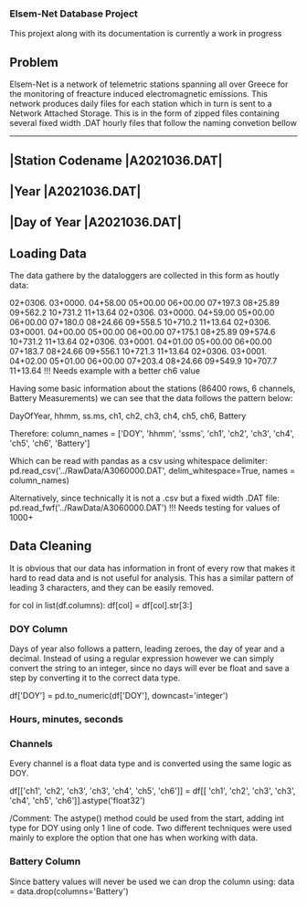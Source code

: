 ### Elsem-Net Database Project

This projext along with its documentation is currently a work in progress

## Problem

Elsem-Net is a network of telemetric stations spanning all over Greece for the monitoring of
freacture induced electromagnetic emissions. This network produces daily files for each station
which in turn is sent to a Network Attached Storage. This is in the form of zipped files
containing several fixed width .DAT hourly files that follow the naming convetion bellow

--------------------------------------
|Station Codename   |**A**2021036.DAT|
--------------------------------------
|Year               |A**2021**036.DAT|
--------------------------------------
|Day of Year        |A2021**036**.DAT|
--------------------------------------

## Loading Data
The data gathere by the dataloggers are collected in this form as houtly data:

02+0306.  03+0000.  04+58.00  05+00.00  06+00.00  07+197.3  08+25.89  09+562.2  10+731.2  11+13.64
02+0306.  03+0000.  04+59.00  05+00.00  06+00.00  07+180.0  08+24.66  09+558.5  10+710.2  11+13.64
02+0306.  03+0001.  04+00.00  05+00.00  06+00.00  07+175.1  08+25.89  09+574.6  10+731.2  11+13.64
02+0306.  03+0001.  04+01.00  05+00.00  06+00.00  07+183.7  08+24.66  09+556.1  10+721.3  11+13.64
02+0306.  03+0001.  04+02.00  05+01.00  06+00.00  07+203.4  08+24.66  09+549.9  10+707.7  11+13.64
!!! Needs example with a better ch6 value

Having some basic information about the stations (86400 rows, 6 channels, Battery Measurements)
we can see that the data follows the pattern below:

DayOfYear, hhmm, ss.ms, ch1, ch2, ch3, ch4, ch5, ch6, Battery

Therefore:
column_names = ['DOY', 'hhmm', 'ssms', 'ch1',
                'ch2', 'ch3', 'ch4', 'ch5', 'ch6', 'Battery']

Which can be read with pandas as a csv using whitespace delimiter:
pd.read_csv('../RawData/A3060000.DAT', delim_whitespace=True, names = column_names)

Alternatively, since technically it is not a .csv but a fixed width .DAT file:
pd.read_fwf('../RawData/A3060000.DAT')
!!! Needs testing for values of 1000+

## Data Cleaning

It is obvious that our data has information in front of every row that makes it
hard to read data and is not useful for analysis. This has a similar pattern
of leading 3 characters, and they can be easily removed.

for col in list(df.columns):
    df[col] = df[col].str[3:]

### DOY Column

Days of year also follows a pattern, leading zeroes, the day of year and a decimal.
Instead of using a regular expression however we can simply convert the string to
an integer, since no days will ever be float and save a step by converting it to
the correct data type.

df['DOY'] = pd.to_numeric(df['DOY'], downcast='integer')

### Hours, minutes, seconds

### Channels

Every channel is a float data type and is converted using the same logic as DOY.

df[['ch1', 'ch2', 'ch3', 'ch3', 'ch4', 'ch5', 'ch6']] = df[[
    'ch1', 'ch2', 'ch3', 'ch3', 'ch4', 'ch5', 'ch6']].astype('float32')

/Comment:   The astype() method could be used from the start, adding int type for DOY
            using only 1 line of code. Two different techniques were used mainly to 
            explore the option that one has when working with data.

### Battery Column

Since battery values will never be used we can drop the column using:
data = data.drop(columns='Battery')